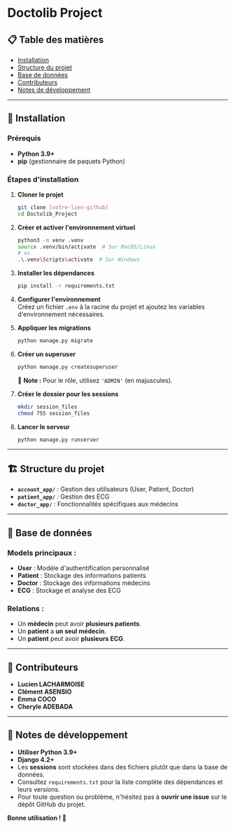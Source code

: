 # Doctolib Project

## 📋 Table des matières
- [Installation](#installation)
- [Structure du projet](#structure-du-projet)
- [Base de données](#base-de-données)
- [Contributeurs](#contributeurs)
- [Notes de développement](#notes-de-développement)

---

## 🚀 Installation

### Prérequis
- **Python 3.9+**
- **pip** (gestionnaire de paquets Python)

### Étapes d'installation

1. **Cloner le projet**
   ```bash
   git clone [votre-lien-github]
   cd Doctolib_Project
   ```

2. **Créer et activer l'environnement virtuel**
   ```bash
   python3 -m venv .venv
   source .venv/bin/activate  # Sur MacOS/Linux
   # ou
   .\.venv\Scripts\activate  # Sur Windows
   ```

3. **Installer les dépendances**
   ```bash
   pip install -r requirements.txt
   ```

4. **Configurer l'environnement**  
   Créez un fichier `.env` à la racine du projet et ajoutez les variables d'environnement nécessaires.

5. **Appliquer les migrations**
   ```bash
   python manage.py migrate
   ```

6. **Créer un superuser**
   ```bash
   python manage.py createsuperuser
   ```
   📌 **Note :** Pour le rôle, utilisez `'ADMIN'` (en majuscules).

7. **Créer le dossier pour les sessions**
   ```bash
   mkdir session_files
   chmod 755 session_files
   ```

8. **Lancer le serveur**
   ```bash
   python manage.py runserver
   ```

---

## 🏗️ Structure du projet

- **`account_app/`** : Gestion des utilisateurs (User, Patient, Doctor)
- **`patient_app/`** : Gestion des ECG
- **`doctor_app/`** : Fonctionnalités spécifiques aux médecins

---

## 💾 Base de données

### Models principaux :
- **User** : Modèle d'authentification personnalisé
- **Patient** : Stockage des informations patients
- **Doctor** : Stockage des informations médecins
- **ECG** : Stockage et analyse des ECG

### Relations :
- Un **médecin** peut avoir **plusieurs patients**.
- Un **patient** a **un seul médecin**.
- Un **patient** peut avoir **plusieurs ECG**.

---

## 👥 Contributeurs
- **Lucien LACHARMOISE**
- **Clément ASENSIO**
- **Emma COCO**
- **Cheryle ADEBADA**

---

## 📝 Notes de développement
- **Utiliser Python 3.9+**
- **Django 4.2+**
- Les **sessions** sont stockées dans des fichiers plutôt que dans la base de données.
- Consultez `requirements.txt` pour la liste complète des dépendances et leurs versions.
- Pour toute question ou problème, n'hésitez pas à **ouvrir une issue** sur le dépôt GitHub du projet.

**Bonne utilisation ! 🎉**
